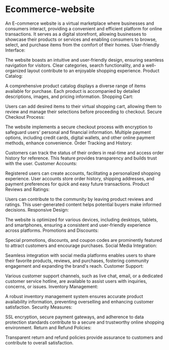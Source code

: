 # Ecommerce-website
An E-commerce website is a virtual marketplace where businesses and consumers interact, providing a convenient and efficient platform for online transactions. It serves as a digital storefront, allowing businesses to showcase their products or services and enabling consumers to browse, select, and purchase items from the comfort of their homes.
User-friendly Interface:

The website boasts an intuitive and user-friendly design, ensuring seamless navigation for visitors. Clear categories, search functionality, and a well-organized layout contribute to an enjoyable shopping experience.
Product Catalog:

A comprehensive product catalog displays a diverse range of items available for purchase. Each product is accompanied by detailed descriptions, images, and pricing information.
Shopping Cart:

Users can add desired items to their virtual shopping cart, allowing them to review and manage their selections before proceeding to checkout.
Secure Checkout Process:

The website implements a secure checkout process with encryption to safeguard users' personal and financial information. Multiple payment options, including credit cards, digital wallets, and other online payment methods, enhance convenience.
Order Tracking and History:

Customers can track the status of their orders in real-time and access order history for reference. This feature provides transparency and builds trust with the user.
Customer Accounts:

Registered users can create accounts, facilitating a personalized shopping experience. User accounts store order history, shipping addresses, and payment preferences for quick and easy future transactions.
Product Reviews and Ratings:

Users can contribute to the community by leaving product reviews and ratings. This user-generated content helps potential buyers make informed decisions.
Responsive Design:

The website is optimized for various devices, including desktops, tablets, and smartphones, ensuring a consistent and user-friendly experience across platforms.
Promotions and Discounts:

Special promotions, discounts, and coupon codes are prominently featured to attract customers and encourage purchases.
Social Media Integration:

Seamless integration with social media platforms enables users to share their favorite products, reviews, and purchases, fostering community engagement and expanding the brand's reach.
Customer Support:

Various customer support channels, such as live chat, email, or a dedicated customer service hotline, are available to assist users with inquiries, concerns, or issues.
Inventory Management:

A robust inventory management system ensures accurate product availability information, preventing overselling and enhancing customer satisfaction.
Security Measures:

SSL encryption, secure payment gateways, and adherence to data protection standards contribute to a secure and trustworthy online shopping environment.
Return and Refund Policies:

Transparent return and refund policies provide assurance to customers and contribute to overall satisfaction.
